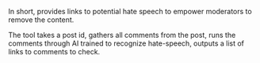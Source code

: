 In short, provides links to potential hate speech to empower moderators to remove the content. 

The tool takes a post id, gathers all comments from the post, runs the comments through AI trained to recognize hate-speech, outputs a list of links to comments to check. 
